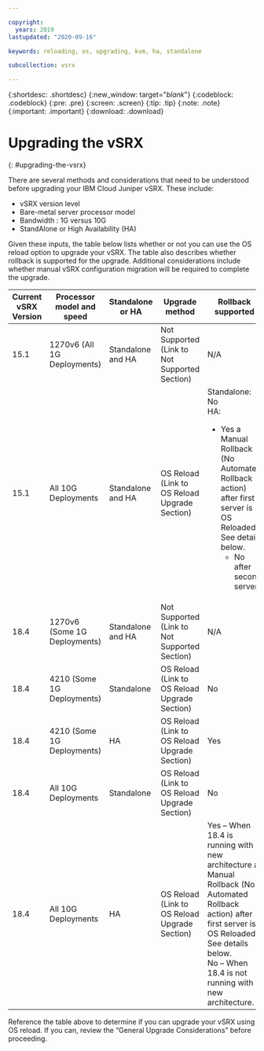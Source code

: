 ```yaml
---

copyright:
  years: 2019
lastupdated: "2020-09-16"

keywords: reloading, os, upgrading, kvm, ha, standalone

subcollection: vsrx

---
```


{:shortdesc: .shortdesc}
{:new_window: target="_blank_"}
{:codeblock: .codeblock}
{:pre: .pre}
{:screen: .screen}
{:tip: .tip}
{:note: .note}
{:important: .important}
{:download: .download}

# Upgrading the vSRX
{: #upgrading-the-vsrx}

There are several methods and considerations that need to be understood before upgrading your IBM Cloud Juniper vSRX. These include:

*	vSRX version level
*	Bare-metal server processor model
*	Bandwidth : 1G versus 10G
*	StandAlone or High Availability (HA)

Given these inputs, the table below lists whether or not you can use the OS reload option to upgrade your vSRX. The table also describes whether rollback is supported for the upgrade. Additional considerations include whether manual vSRX configuration migration will be required to complete the upgrade.

| Current vSRX Version  | Processor model and speed | Standalone or HA | Upgrade method  | Rollback supported |
| ------------- | ------------- | ------------- | ------------- | ------------- |	 			
| 15.1	| 1270v6 (All 1G Deployments)	| Standalone and HA	| Not Supported (Link to Not Supported Section) | N/A|
| 15.1 | All 10G Deployments | Standalone and HA | OS Reload (Link to OS Reload Upgrade Section) |	Standalone: No <BR> HA: <ul><li>Yes a Manual Rollback (No Automated Rollback action) after first server is OS Reloaded. See details below. <ul><li>No after second server. |
| 18.4 | 1270v6 (Some 1G Deployments) |	Standalone and HA |	Not Supported (Link to Not Supported Section) |	N/A |
| 18.4 | 4210 (Some 1G Deployments) | Standalone | OS Reload (Link to OS Reload Upgrade Section) | No |
| 18.4 | 4210 (Some 1G Deployments) |	HA | OS Reload (Link to OS Reload Upgrade Section) | Yes |
| 18.4 | All 10G Deployments | Standalone |	OS Reload (Link to OS Reload Upgrade Section) | No |
| 18.4 | All 10G Deployments | HA |	OS Reload (Link to OS Reload Upgrade Section)	| Yes – When 18.4 is running with new architecture a Manual Rollback (No Automated Rollback action) after first server is OS Reloaded. See details below. <BR> No – When 18.4 is not running with new architecture. |      

Reference the table above to determine if you can upgrade your vSRX using OS reload. If you can, review the “General Upgrade Considerations” before proceeding.
